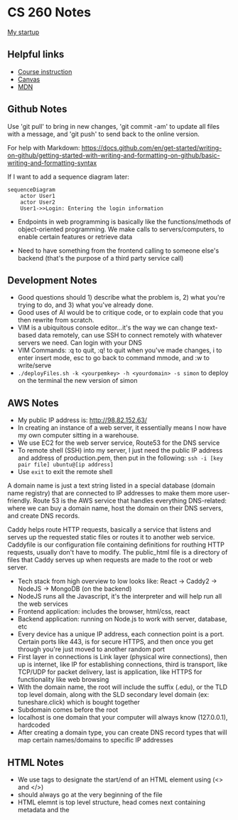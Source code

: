 # CS 260 Notes

[My startup](https://simon.cs260.click)

## Helpful links

- [Course instruction](https://github.com/webprogramming260)
- [Canvas](https://byu.instructure.com)
- [MDN](https://developer.mozilla.org)

## Github Notes

Use 'git pull' to bring in new changes, 'git commit -am' to update all files with a message, and 'git push' to send back to the online version.

For help with Markdown: https://docs.github.com/en/get-started/writing-on-github/getting-started-with-writing-and-formatting-on-github/basic-writing-and-formatting-syntax

If I want to add a sequence diagram later:
```mermaid
sequenceDiagram
    actor User1
    actor User2
    User1->>Login: Entering the login information
```

- Endpoints in web programming is basically like the functions/methods of object-oriented programming. We make calls to servers/computers, to enable certain features or retrieve data

- Need to have something from the frontend calling to someone else's backend (that's the purpose of a third party service call)

## Development Notes

- Good questions should 1) describe what the problem is, 2) what you're trying to do, and 3) what you've already done.
- Good uses of AI would be to critique code, or to explain code that you then rewrite from scratch.
- VIM is a ubiquitous console editor...it's the way we can change text-based data remotely, can use SSH to connect remotely with whatever servers we need. Can login with your DNS
- VIM Commands: :q to quit, :q! to quit when you've made changes, i to enter insert mode, esc to go back to command mmode, and :w to write/serve
- `./deployFiles.sh -k <yourpemkey> -h <yourdomain> -s simon` to deploy on the terminal the new version of simon

## AWS Notes

- My public IP address is: http://98.82.152.63/
- In creating an instance of a web server, it essentially means I now have my own computer sitting in a warehouse.
- We use EC2 for the web server service, Route53 for the DNS service
- To remote shell (SSH) into my server, I just need the public IP address and address of production.pem, then put in the following: 
`ssh -i [key pair file] ubuntu@[ip address]`
- Use `exit` to exit the remote shell

A domain name is just a text string listed in a special database (domain name registry) that are connected to IP addresses to make them more user-friendly. Route 53 is the AWS service that handles everything DNS-related: where we can buy a domain name, host the domain on their DNS servers, and create DNS records.

Caddy helps route HTTP requests, basically a service that listens and serves up the requested static files or routes it to another web service. Caddyfile is our configuration file containing definitions for routhing HTTP requests, usually don't have to modify. The public_html file is a directory of files that Caddy serves up when requests are made to the root or web server. 

- Tech stack from high overview to low looks like: React -> Caddy2 -> NodeJS -> MongoDB (on the backend)
- NodeJS runs all the Javascript, it's the interpreter and will help run all the web services
- Frontend application: includes the browser, html/css, react
- Backend application: running on Node.js to work with server, database, etc
- Every device has a unique IP address, each connection point is a port. Certain ports like 443, is for secure HTTPS, and then once you get through you're just moved to another random port
- First layer in connections is Link layer (physical wire connections), then up is internet, like IP for establishing connections, third is transport, like TCP/UDP for packet delivery, last is application, like HTTPS for functionality like web browsing
- With the domain name, the root will include the suffix (.edu), or the TLD top level domain, along with the SLD secondary level domain (ex: tuneshare.click) which is bought together
- Subdomain comes before the root
- localhost is one domain that your computer will always know (127.0.0.1), hardcoded
- After creating a domain type, you can create DNS record types that will map certain names/domains to specific IP addresses

## HTML Notes

- We use tags to designate the start/end of an HTML element using (<> and </>)
- <!DOCTYPE html> should always go at the very beginning of the file
- HTML elemnt is top level structure, head comes next containing metadata and the <title> within. Body element will contain content structure, with <main> holding the bulk outside of headers, footers, etc
- Each element can have attributes that describe specific details of the element. Common example is the `id` attribute to distinguish it, or `class` to classify the element into a named group of elements. They're written inside the element tag with a name followed by an optional value. Ex:
- `<p> id="hello" class="greeting">Hello world</p>`
- Hyperlinks are represented by an anchor element <a> with an attribute `href` containg the address of the link. Ex:
- `<a href="https://byu.edu">Go to the Y</a>`
- Comments can be made using <!-- commented text -->
- The main HTML file should usually be named index.html (default)
- Block elements are a distinct element in the flow of the content structure, while inline doesn't disrupt the flow of a block element's content
- Ex: `div` is a block element that could have an inline element `b` to bring attention to its subtext
- To insert an image, use `<img src="link" alt="text" width="300">` etc
- Most input elements have some common attributes: `name` of the input, `disabled`, initial `value` of the input, `required` to signify if it has to be filled out to be valid
- To include an audio file you use `audio` element and use `src` to specify the URL. Include `controls` attribute if you want the user to be able to control the audio playback
- Document Object Model (DOM) is like the tree structure that specifies how HTML documents are rendered
- Might be a good idea to specify html document as `<html lang="en"></html>`


## CSS Notes

- A rule is comprised of a selector (selects elements to apply rule to) and 1+ declarations that represent the property to style with the given value
- Ex: p {color: green;} where p is the selector, color is the property, and green is the value. p would select all paragraph elements
- Can use the `style` attribute of an HTML element to explicitly assign declarations, or can add a style element in the `head` of the HTML document
- Alternatively, could use the HTML `link` element to create a hyperlink to an external file containing CSS rules (link must also be in the head element) (PREFERRED)
- `box_sizing: border-box` could be helpful for padding and border to be included in the size of a box
- Descendant combinators let us specify certain elements in relation to other elements that we want to modify
- If we have used the `class` attribute in our HTML elements, then we can add CSS attributes by `.classname {properties: values;}`
- IDs work in a similar way, but it targets a specific element, and use prefix #
- Pseudo-selectors are those linked to interactions, like links clicked, our mouse positions
- Use @font-face to provide a font name and source location (URL) to guarantee consistency
- Can also import Google fonts with `@import url('google fonts url')`
- To create CSS animations, we use `animation` properties and define `keyframes`, example:
- @keyframes demo {from{font-size: 0vh} to{font-size: 20vh} } to zoom in
- To debug CSS, you can right-click an element and selext `inspect`
- Can use the CSS `display` property to show element's children in a flexible or grid orientation, a block display (fills width of parent), or inline (has width as big as content)
- `<meta name="viewport" content="width=device-width,initial-scale=1" />` use this meta tag in all <head> elements so the browser doesn't scale the page


## Javascript Notes

- Uses function name(){statements;} format, similar to Java
- // for block comments
- Can directly include JavaScript into HTML using `<script>` element, using `src` attribute to reference an external JavaScript file, or putting it directly inline as part of an even attribute handler
- can then call a function with a button click  for example using `<button onclick="functionName()">`
- User `require` statement to reference package name (like imports)
- Use 'let' to declare variables instead of 'var'

## React Notes

- Web frameworks like React help us simplify common patterns, provide common components, to improve performance
- JSX combines html and javascript into one file
- we call const jsx = React.createElement("content") to transpile, for the browser to be able to render the javascript
- Can reference React components, basically functions that can be reused, first by defining it, and then using it in cases like `root.render(<Hello />)`
- Can also feed it arguments, but if giving multiple, need to make sure they're wrapped into only one element
- React.useState() is used to be able to change the state of variables or values
- BrowserRouter  helps map route to components, where given certain routing links, we use/render certain components (might use it to update the home page when selecting songs) (will need to import react-router-dom)
- Vite is the tool we use to be able to display our React/jsx files

## Javascript Notes

- With console.log(), can use it like print feature to help debug
- Can call console.time() or even console.count()
- Functions are another type in JS, meaning we can pass them as parameters too
- Anonymous functions basically define the function within wherever we're calling; the arrow syntax makes it more concise
- ex: 'doMath((a,b) => a - b, 5, 3));'
- Once an arrow function has multiple lines or we add brackets, we need to explicitly state a return value
- Closure: definition + stack of variables with their states, provides like exceptions to scope
- ex: 'function makeClosure(init) { let closureValue = init; return () => 'closure $(++closureValue}';'
- then we can call closure() and it won't init again but just return the original incremented value over and over again
- Need to link variables to react so that it knows to rerender the html page when variables are updated
- If the state of the variable ever changes, then we update the html page
- 

